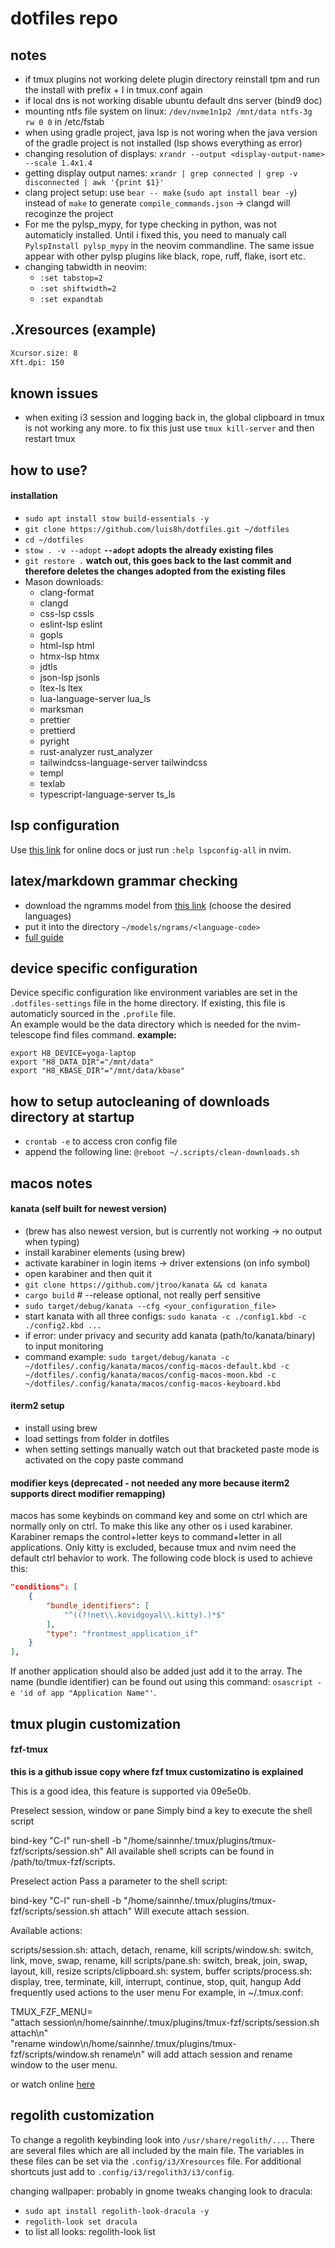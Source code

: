 # dotfiles repo


## notes
-   if tmux plugins not working delete plugin directory reinstall tpm and run the install with prefix + I in tmux.conf again
-   if local dns is not working disable ubuntu default dns server (bind9 doc)
-   mounting ntfs file system on linux: `/dev/nvme1n1p2 /mnt/data ntfs-3g rw 0 0` in /etc/fstab
-   when using gradle project, java lsp is not woring when the java version of the gradle project is not installed (lsp shows everything as error)
-   changing resolution of displays: `xrandr --output <display-output-name> --scale 1.4x1.4`
-   getting display output names: `xrandr | grep connected | grep -v disconnected | awk '{print $1}'`
-   clang project setup: use `bear -- make` (`sudo apt install bear -y`) instead of `make` to generate `compile_commands.json` -> clangd will recoginze the project
-   For me the pylsp_mypy, for type checking in python, was not automaticly installed. Until i fixed this, you need to manualy call `PylspInstall pylsp_mypy` in the neovim commandline. The same issue appear with other pylsp plugins like black, rope, ruff, flake, isort etc.
-   changing tabwidth in neovim:
    * `:set tabstop=2`
    * `:set shiftwidth=2`
    * `:set expandtab`

## .Xresources (example)
```bash
Xcursor.size: 8
Xft.dpi: 150
```

## known issues
- when exiting i3 session and logging back in, the global clipboard in tmux is not working any more. to fix this just use `tmux kill-server` and then restart tmux


## how to use?
#### installation
-   `sudo apt install stow build-essentials -y`
-   `git clone https://github.com/luis8h/dotfiles.git ~/dotfiles`
-   `cd ~/dotfiles`
-   `stow . -v --adopt` **`--adopt` adopts the already existing files**
-   `git restore .` **watch out, this goes back to the last commit and therefore deletes the changes adopted from the existing files**
-   Mason downloads:
    * clang-format
    * clangd
    * css-lsp cssls
    * eslint-lsp eslint
    * gopls
    * html-lsp html
    * htmx-lsp htmx
    * jdtls
    * json-lsp jsonls
    * ltex-ls ltex
    * lua-language-server lua_ls
    * marksman
    * prettier
    * prettierd
    * pyright
    * rust-analyzer rust_analyzer
    * tailwindcss-language-server tailwindcss
    * templ
    * texlab
    * typescript-language-server ts_ls


## lsp configuration
Use [this link](https://github.com/neovim/nvim-lspconfig/blob/master/doc/configs.md) for online docs or just run `:help lspconfig-all` in nvim.

## latex/markdown grammar checking
- download the ngramms model from [this link](https://languagetool.org/download/ngram-data/) (choose the desired languages)
- put it into the directory `~/models/ngrams/<language-code>`
- [full guide](https://medium.com/@Erik_Krieg/free-and-open-source-grammar-correction-in-neovim-using-ltex-and-n-grams-dea9d10bc964)

## device specific configuration
Device specific configuration like environment variables are set in the
`.dotfiles-settings` file in the home directory. If existing, this file is
automaticly sourced in the `.profile` file. <br>
An example would be the data directory which is needed for the nvim-telescope
find files command.
**example:**
```shell
export H8_DEVICE=yoga-laptop
export "H8_DATA_DIR"="/mnt/data"
export "H8_KBASE_DIR"="/mnt/data/kbase"
```


## how to setup autocleaning of downloads directory at startup
-   `crontab -e` to access cron config file
-   append the following line: `@reboot ~/.scripts/clean-downloads.sh`


## macos notes
#### kanata (self built for newest version)
- (brew has also newest version, but is currently not working -> no output when typing)
- install karabiner elements (using brew)
- activate karabiner in login items -> driver extensions (on info symbol)
- open karabiner and then quit it
- `git clone https://github.com/jtroo/kanata && cd kanata`
- `cargo build`   # --release optional, not really perf sensitive
- `sudo target/debug/kanata --cfg <your_configuration_file>`
- start kanata with all three configs: `sudo kanata -c ./config1.kbd -c ./config2.kbd ...`
- if error: under privacy and security add kanata (path/to/kanata/binary) to input monitoring
- command example: `sudo target/debug/kanata -c ~/dotfiles/.config/kanata/macos/config-macos-default.kbd -c ~/dotfiles/.config/kanata/macos/config-macos-moon.kbd -c ~/dotfiles/.config/kanata/macos/config-macos-keyboard.kbd`

#### iterm2 setup
- install using brew
- load settings from folder in dotfiles
- when setting settings manually watch out that bracketed paste mode is activated on the copy paste command

#### modifier keys (deprecated - not needed any more because iterm2 supports direct modifier remapping)
macos has some keybinds on command key and some on ctrl which are normally only on ctrl. To make this like any other os i used karabiner. Karabiner remaps the control+letter keys to command+letter in all applications. Only kitty is excluded, because tmux and nvim need the default ctrl behavior to work.
The following code block is used to achieve this:
``` json
"conditions": [
    {
        "bundle_identifiers": [
            "^((?!net\\.kovidgoyal\\.kitty).)*$"
        ],
        "type": "frontmost_application_if"
    }
],
```
If another application should also be added just add it to the array. The name (bundle identifier) can be found out using this command: `osascript -e 'id of app "Application Name"'`.


## tmux plugin customization
#### fzf-tmux

**this is a github issue copy where fzf tmux customizatino is explained**

This is a good idea, this feature is supported via 09e5e0b.

Preselect session, window or pane
Simply bind a key to execute the shell script

bind-key "C-l" run-shell -b "/home/sainnhe/.tmux/plugins/tmux-fzf/scripts/session.sh"
All available shell scripts can be found in /path/to/tmux-fzf/scripts.

Preselect action
Pass a parameter to the shell script:

bind-key "C-l" run-shell -b "/home/sainnhe/.tmux/plugins/tmux-fzf/scripts/session.sh attach"
Will execute attach session.

Available actions:

scripts/session.sh: attach, detach, rename, kill
scripts/window.sh: switch, link, move, swap, rename, kill
scripts/pane.sh: switch, break, join, swap, layout, kill, resize
scripts/clipboard.sh: system, buffer
scripts/process.sh: display, tree, terminate, kill, interrupt, continue, stop, quit, hangup
Add frequently used actions to the user menu
For example, in ~/.tmux.conf:

TMUX_FZF_MENU=\
"attach session\n/home/sainnhe/.tmux/plugins/tmux-fzf/scripts/session.sh attach\n"\
"rename window\n/home/sainnhe/.tmux/plugins/tmux-fzf/scripts/window.sh rename\n"
will add attach session and rename window to the user menu.

or watch online [here](https://github.com/sainnhe/tmux-fzf/issues/6#issuecomment-578750879)


## regolith customization
To change a regolith keybinding look into `/usr/share/regolith/...`.
There are several files which are all included by the main file.
The variables in these files can be set via the `.config/i3/Xresources` file.
For additional shortcuts just add to `.config/i3/regolith3/i3/config`.

changing wallpaper: probably in gnome tweaks
changing look to dracula:
-   `sudo apt install regolith-look-dracula -y`
-   `regolith-look set dracula`
-   to list all looks: regolith-look list
